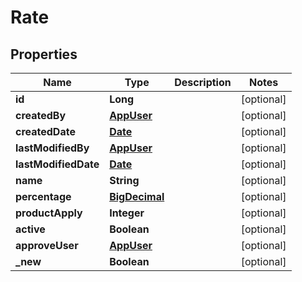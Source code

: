 

# Rate

## Properties

Name | Type | Description | Notes
------------ | ------------- | ------------- | -------------
**id** | **Long** |  |  [optional]
**createdBy** | [**AppUser**](AppUser.md) |  |  [optional]
**createdDate** | [**Date**](Date.md) |  |  [optional]
**lastModifiedBy** | [**AppUser**](AppUser.md) |  |  [optional]
**lastModifiedDate** | [**Date**](Date.md) |  |  [optional]
**name** | **String** |  |  [optional]
**percentage** | [**BigDecimal**](BigDecimal.md) |  |  [optional]
**productApply** | **Integer** |  |  [optional]
**active** | **Boolean** |  |  [optional]
**approveUser** | [**AppUser**](AppUser.md) |  |  [optional]
**_new** | **Boolean** |  |  [optional]



